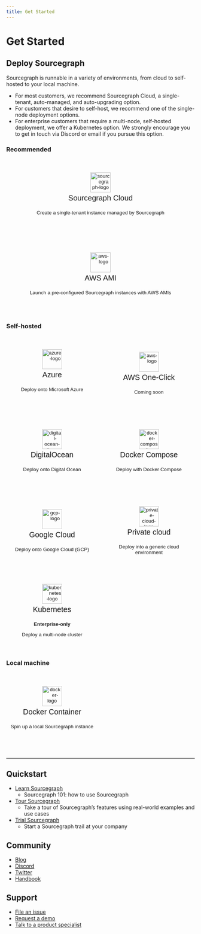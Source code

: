 ```yaml
---
title: Get Started
---
```


<style>
  .grid {
    display: grid;
    grid-template-columns: repeat(auto-fit, minmax(200px, 1fr));
    gap: 1em;
    margin-bottom: 1em;
  }
  .app-btn {
    cursor: pointer;
    text-decoration: none;
    height: 15em;
    width: 100%;
    border-radius: 1em;
    border: 2px solid var(--input-focus-border);
    color: var(--text-color);
    background-color: var(--sidebar-bg);
    text-align: center;
    font-weight: 500;
    -moz-osx-font-smoothing: grayscale;
    -webkit-font-smoothing: antialiased;
  }
  .app-btn:hover {
    box-shadow: 0 0 10px var(--link-hover-color);
  }
  .app-btn > img {
    height: 4em;
  }
  .app-btn > h3 {
    font-size: 1.5em;
    font-weight: 400;
    margin-top: .2em;
    margin-bottom: 1em;
  }
</style>

# Get Started

## Deploy Sourcegraph

Sourcegraph is runnable in a variety of environments, from cloud to self-hosted to your local machine.

* For most customers, we recommend Sourcegraph Cloud, a single-tenant, auto-managed, and auto-upgrading option.
* For customers that desire to self-host, we recommend one of the single-node deployment options.
* For enterprise customers that require a multi-node, self-hosted deployment, we offer a Kubernetes option. We strongly encourage you to get in touch via Discord or email if you pursue this option.

### Recommended

<form class="grid">
  <!-- Sourcegraph Cloud -->
  <button class="app-btn btn" formaction="cloud">
			<img alt="sourcegraph-logo" src="https://handbook.sourcegraph.com/departments/engineering/design/brand_guidelines/logo/versions/Sourcegraph_Logomark_Color.svg"/>
			<h3>Sourcegraph Cloud</h3>
		  <p>Create a single-tenant instance managed by Sourcegraph</p>
  </button>
</form>
<form class="grid">
  <!-- AWS AMI-->
  <button class="app-btn btn" formaction="/admin/deploy/docker-compose/aws-ami">
    <img alt="aws-logo" src="https://upload.wikimedia.org/wikipedia/commons/thumb/9/93/Amazon_Web_Services_Logo.svg/1280px-Amazon_Web_Services_Logo.svg.png"/>
    <h3>AWS AMI</h3>
    <p>Launch a pre-configured Sourcegraph instances with AWS AMIs</p>
  </button>
</form>

### Self-hosted

<form class="grid">
  <!-- Azure -->
  <button class="app-btn btn" formaction="/admin/deploy/docker-compose/azure">
    <img alt="azure-logo" src="https://storage.googleapis.com/sourcegraph-resource-estimator/assets/azure.png"/>
    <h3>Azure</h3>
    <p>Deploy onto Microsoft Azure</p>
  </button>
  <!-- AWS One Click-->
  <button class="app-btn btn" formaction="/admin/deploy/docker-compose/aws-oneclick">
    <img alt="aws-logo" src="https://upload.wikimedia.org/wikipedia/commons/thumb/9/93/Amazon_Web_Services_Logo.svg/1280px-Amazon_Web_Services_Logo.svg.png"/>
    <h3>AWS One-Click</h3>
    <span class="badge badge-warning">Coming soon</span> 
    <!-- <p>Deploy onto AWS in one click</p> -->
  </button>
  <!-- Digital Ocean -->
  <button class="app-btn btn" formaction="/admin/deploy/docker-compose/digitalocean">
    <img alt="digital-ocean-logo" src="https://storage.googleapis.com/sourcegraph-resource-estimator/assets/DigitalOcean.png"/>
    <h3>DigitalOcean</h3>
    <p>Deploy onto Digital Ocean</p>
  </button>
  <!-- Docker Compose -->
  <button class="app-btn btn" formaction="/admin/install/docker-compose">
    <img alt="docker-compose-logo" src="https://storage.googleapis.com/sourcegraph-resource-estimator/assets/Docker.png"/>
    <h3>Docker Compose</h3>
    <p>Deploy with Docker Compose</p>
  </button>
  <!-- GCP -->
  <button class="app-btn btn" formaction="/admin/deploy/docker-compose/google_cloud">
    <img alt="gcp-logo" src="https://storage.googleapis.com/sourcegraph-resource-estimator/assets/googlecloud.png"/>
    <h3>Google Cloud</h3>
    <p>Deploy onto Google Cloud (GCP)</p>
  </button>
  <!-- Others -->
  <button class="app-btn btn" formaction="/admin/deploy">
    <img alt="private-cloud-logo" src="https://storage.googleapis.com/sourcegraph-resource-estimator/assets/cloud.png"/>
    <h3>Private cloud</h3>
    <p>Deploy into a generic cloud environment</p>
  </button>
  <!-- Kubernetes -->
  <button class="app-btn btn" formaction="/admin/deploy/kubernetes">
    <img alt="kubernetes-logo" src="https://storage.googleapis.com/sourcegraph-resource-estimator/assets/kubernetes.png"/>
    <h3>Kubernetes</h3>
    <p><strong>Enterprise-only</strong></p>
	<p>Deploy a multi-node cluster</p>
  </button>
</form>

### Local machine

<form class="grid">
  <button class="app-btn btn" formaction="/admin/deploy/docker-single-container">
    <img alt="docker-logo" src="https://storage.googleapis.com/sourcegraph-resource-estimator/assets/Docker.png"/>
    <h3>Docker Container</h3>
    <p>Spin up a local Sourcegraph instance</p>
  </button>
  <div></div><div></div>
</form>

---

## Quickstart

- [Learn Sourcegraph](getting-started/index.md) 
  - Sourcegraph 101: how to use Sourcegraph
- [Tour Sourcegraph](getting-started/tour.md)
  - Take a tour of Sourcegraph’s features using real-world examples and use cases
- [Trial Sourcegraph](adopt/trial/index.md) 
  - Start a Sourcegraph trail at your company

## Community

- [Blog](https://about.sourcegraph.com/blog/)
- [Discord](https://discord.gg/s2qDtYGnAE) 
- [Twitter](https://twitter.com/sourcegraph)
- [Handbook](https://handbook.sourcegraph.com/)

## Support

- [File an issue](https://github.com/sourcegraph/sourcegraph/issues/new?&title=Improve+Sourcegraph+quickstart+guide)
- [Request a demo](https://about.sourcegraph.com/demo)
- [Talk to a product specialist](https://about.sourcegraph.com/contact/request-info/)
